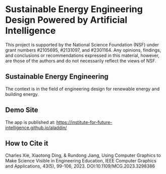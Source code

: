 # Sustainable Energy Engineering Design Powered by Artificial Intelligence

This project is supported by the National Science Foundation (NSF) under grant numbers #2105695, #2131097, and #2301164. Any opinions, findings, and conclusions or recommendations expressed in this material, however, are those of the authors and do not necessarily reflect the views of NSF.

## Sustainable Energy Engineering

The context is in the field of engineering design for renewable energy and building energy.

## Demo Site

The app is published at: https://institute-for-future-intelligence.github.io/aladdin/

## How to Cite it

Charles Xie, Xiaotong Ding, & Rundong Jiang, Using Computer Graphics to Make Science Visible in Engineering Education, IEEE Computer Graphics and Applications, 43(5), 99-106, 2023. DOI:10.1109/MCG.2023.3298386
